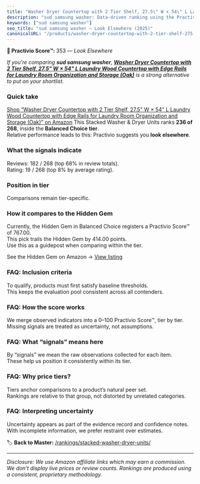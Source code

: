```yaml
---
title: "Washer Dryer Countertop with 2 Tier Shelf, 27.5\" W × 54\" L Laundry Wood Countertop with Edge Rails for Laundry Room Organization and Storage (Oak)"
description: "sud samsung washer: Data-driven ranking using the Practivio Score™. Positioned by quality, value, demand, findability, momentum."
keywords: ["sud samsung washer"]
seo_title: "sud samsung washer — Look Elsewhere (2025)"
canonicalURL: "/products/washer-dryer-countertop-with-2-tier-shelf-275-w-54-l-laundry-wood-countertop-with-edge-rails-for-laundry-room-organization-and-storage-oak-B0F17BF44F/"
---
```


**🚫 Practivio Score™:** 353 — _Look Elsewhere_


*If you're comparing **sud samsung washer**, **[Washer Dryer Countertop with 2 Tier Shelf, 27.5" W × 54" L Laundry Wood Countertop with Edge Rails for Laundry Room Organization and Storage (Oak)](https://www.amazon.com/dp/B0F17BF44F?tag=practivio-20)** is a strong alternative to put on your shortlist.*
### Quick take
[Shop “Washer Dryer Countertop with 2 Tier Shelf, 27.5" W × 54" L Laundry Wood Countertop with Edge Rails for Laundry Room Organization and Storage (Oak)” on Amazon](https://www.amazon.com/dp/B0F17BF44F?tag=practivio-20)
This Stacked Washer & Dryer Units ranks **236 of 268**, inside the **Balanced Choice tier**.  
Relative performance leads to this: Practivio suggests you **look elsewhere**.

### What the signals indicate
Reviews: 182 / 268 (top 68% in review totals).  
Rating: 19 / 268 (top 8% by average rating).  

### Position in tier
Comparisons remain tier-specific.

### How it compares to the Hidden Gem
Currently, the Hidden Gem in Balanced Choice registers a Practivio Score™ of 767.00.  
This pick trails the Hidden Gem by 414.00 points.  
Use this as a guidepost when comparing within the tier.  

See the Hidden Gem on Amazon → [View listing](https://www.amazon.com/dp/B09YLKMHLH?tag=practivio-20)

### FAQ: Inclusion criteria
To qualify, products must first satisfy baseline thresholds.  
This keeps the evaluation pool consistent across all contenders.

### FAQ: How the score works
We merge observed indicators into a 0–100 Practivio Score™, tier by tier.  
Missing signals are treated as uncertainty, not assumptions.

### FAQ: What “signals” means here
By “signals” we mean the raw observations collected for each item.  
These help us position it consistently within its tier.

### FAQ: Why price tiers?
Tiers anchor comparisons to a product’s natural peer set.  
Rankings are relative to that group, not distorted by unrelated categories.

### FAQ: Interpreting uncertainty
Uncertainty appears as part of the evidence record and confidence notes.  
With incomplete information, we prefer restraint over estimates.


🏷️ **Back to Master:** [/rankings/stacked-washer-dryer-units/](/rankings/stacked-washer-dryer-units/)

---
_Disclosure: We use Amazon affiliate links which may earn a commission. We don’t display live prices or review counts. Rankings are produced using a consistent, proprietary methodology._
